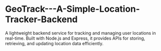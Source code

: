 # GeoTrack---A-Simple-Location-Tracker-Backend
A lightweight backend service for tracking and managing user locations in real-time. Built with Node.js and Express, it provides APIs for storing, retrieving, and updating location data efficiently.
